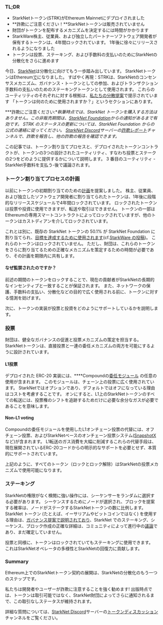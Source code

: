 ### TL;DR

* StarkNetトークン(STRK)がEthereum Mainnetにデプロイされました
* **詐欺にご注意ください！**StarkNetトークンは販売されていません
* 財団がトークンを配布するメカニズムを決定するには時間がかかります
* StarkWare株主、従業員、および独立したパートナーソフトウェア開発者が保有するトークンは、4年間ロックされています。 1年後に徐々にリリースされるようになりました
* トークンは投票、ステーキング、および手数料の支払いのためにStarkNetの分散化をさらに進めます

今日、[StarkNet](https://starknet.io/)は分散化に向けてもう一歩踏み出しています。 StarkNetトークンはEthereum[で](https://etherscan.io/address/0xca14007eff0db1f8135f4c25b34de49ab0d42766)になりました。 すばやく再現：STRKは、StarkNetのコンセンサスメカニズム、ガバナンス・トークンとしての参加、およびトランザクション手数料の支払いのためのステーキングトークンとして使用されます。 これらのユーティリティのそれぞれに対する根拠は、[私たちの分散提案](https://medium.com/@starkware/part-2-a-decentralization-and-governance-proposal-for-starknet-23e335645778)で提示されています 「トークンは何のために使用されますか？」というセクションにあります。

***詐欺にご注意ください:**執筆時点では、StarkNet トークンを購入する方法はありません。この非販売期間は、[StarkNet Foundation](https://twitter.com/StarkNetFndn)からの通知があるまで有効です。 STRK のステータスの更新については、StarkNet Foundation からの公式の連絡に従ってください。 [StarkNet Discord](https://discord.gg/qypnmzkhbc)サーバーの[詐欺レポート](http://starknet.io/discord)チャンネルで、詐欺を報告し、他の詐欺の報告を確認できます。*

この記事では、トークン割り当てプロセスと、デプロイされたトークンコントラクトが、トークンの3つの設計されたユーティリティ、すなわち投票とステークの2つをどのように提供するかについて説明します。 3 番目のユーティリティ - StarkNet手数料を支払う-後で議論されます。

### トークン割り当てプロセスの計画

以前にトークンの初期割り当てのための[計画](https://medium.com/starkware/part-3-starknet-token-design-5cc17af066c6)を提案しました。 株主、従業員、および独立したソフトウェア開発者に割り当てられたトークンは、1年後に段階的なリリーススケジュールで4年間ロックされています。 ロックされたトークンは投票や投資に使用できますが、転送や取引はできません。 トークンの一部はEthereumの専用スマートコントラクトによってロックされていますが、他のトークンはカストディアンを介してロックされています。

これとは別に、既存の StarkNet トークンの 50.1% が StarkNet Foundation に割り当てられ、[目標を達成するために使用されます](https://medium.com/@StarkNet_Foundation/welcome-to-the-world-starknet-foundation-7bd55d5dbc59)(cf.[StarkWare の投稿](https://medium.com/starkware/introducing-the-starknet-foundation-bd4b4379fbb))。 これらのトークンはロックされていません。 ただし、財団は、これらのトークンをさらに割り当てるための正確なメカニズムを策定するための時間が必要であり、その計画を期限内に共有します。

#### なぜ監禁されたのですか？

前述の期間のトークンをロックすることで、現在の貢献者がStarkNetの長期的なインセンティブと一致することが保証されます。 また、ネットワークの保護、手数料の支払い、分散化などの目的で広く使用される前に、トークンに対する憶測を妨げます。

次に、トークンの実装が投票と投資をどのようにサポートしているかを説明します。

### 投票

財団は、健全なガバナンスの促進と投票メカニズムの策定を担当する。 StarkNetトークンは、直接投票と一連の委任メカニズムの両方を可能にするように設計されています。

#### L1投票

デプロイされた ERC-20 実装には、****Compoundの[委任モジュール](https://docs.compound.finance/v2/governance/) の任意の</a> 使用が含まれます。 このモジュールは、チェーン上の投票に広く使用されています。 StarkNetではオプションであり、デフォルトではオフになっている理由はコストを考慮することです。 オンにすると、L1上のStarkNetトークンのすべての転送には、投票権のシフトを追跡するためだけに必要な余分なガスが必要であることを意味します。

#### Non-L1 voting

Compoundの委任モジュールを使用したL1オンチェーン投票の代替には、オフチェーン投票、およびStarkNetベースのオンチェーン投票システム([SnapshotX](https://snapshot.mirror.xyz/cUOrwdtEs5PvNh0sqYWWxPjt8GdJWn_Qp3cl7E3_8IU)など)が含まれます。 L1転送のガス消費を大幅に削減するこれらの代替手段は、現在展開されているERC-20コードからの明示的なサポートを必要とせず、本質的にサポートされています。

上記のように、すべてのトークン（ロックとロック解除）はStarkNetの投票メカニズムで使用可能になります。

### ステーキング

StarkNetの権限がなく検閲に強い操作には、シーケンサーをランダムに選択する必要があります。 シーケンスするためにノードが選択され、ブロックを提案する確率は、ノードがステークするStarkNetトークンの数に比例します。 StarkNet トークン (たとえば、イーサリアムやビットコインではなく) を使用する理由は、[ガバナンス提案で説明されており](https://medium.com/@starkware/part-2-a-decentralization-and-governance-proposal-for-starknet-23e335645778)、StarkNet でのステーキング、シーケンス、ブロック作成の正確な詳細は、コミュニティによって進行中の[議論](https://community.starknet.io/t/starknet-decentralized-protocol-introduction/2671)であり、まだ確定していません。

投票と同様に、トークンはロックされていてもステーキングに使用できます。 これはStarkNetオペレータの多様性とStarkNetの回復力に貢献します。

### Summary

Ethereum上でのStarkNetトークン契約の展開は、StarkNetの分散化のもう一つのステップです。

私たちは開発者やユーザーが詐欺に注意することを強く勧めます! 出版時点では、トークンは取引可能ではなく、StarkNet財団によってさらに通知されるまで、この取引なしステータスが維持されます。

詳細な質問については、[StarkNet Discord](https://discord.gg/qypnmzkhbc)サーバーの[トークンディスカッション](http://starknet.io/discord)チャンネルをご覧ください。